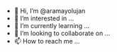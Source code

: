 - 👋 Hi, I’m @aramayolujan
- 👀 I’m interested in ...
- 🌱 I’m currently learning ...
- 💞️ I’m looking to collaborate on ...
- 📫 How to reach me ...

<!---
aramayolujan/aramayolujan is a ✨ special ✨ repository because its `README.md` (this file) appears on your GitHub profile.
You can click the Preview link to take a look at your changes.
--->

